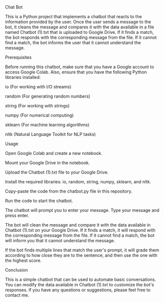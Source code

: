 Chat Bot

This is a Python project that implements a chatbot that reacts to the information provided by the user. Once the user sends a message to the bot, it cleans the message and compares it with the data available in a file named Chatbot (1).txt that is uploaded to Google Drive. If it finds a match, the bot responds with the corresponding message from the file. If it cannot find a match, the bot informs the user that it cannot understand the message.


Prerequisites

Before running this chatbot, make sure that you have a Google account to access Google Colab. Also, ensure that you have the following Python libraries installed:

io (For working with I/O streams)

random (For generating random numbers)

string (For working with strings)

numpy (For numerical computing)

sklearn (For machine learning algorithms)

nltk (Natural Language Toolkit for NLP tasks)


Usage

Open Google Colab and create a new notebook.

Mount your Google Drive in the notebook.

Upload the Chatbot (1).txt file to your Google Drive.

Install the required libraries: io, random, string, numpy, sklearn, and nltk.

Copy-paste the code from the chatbot.py file in this repository.

Run the code to start the chatbot.

The chatbot will prompt you to enter your message. Type your message and press enter.

The bot will clean the message and compare it with the data available in Chatbot (1).txt on your Google Drive. If it finds a match, it will respond with the corresponding message from the file. If it cannot find a match, the bot will inform you that it cannot understand the message.

If the bot finds multiple lines that match the user's prompt, it will grade them according to how close they are to the sentence, and then use the one with the highest score.


Conclusion

This is a simple chatbot that can be used to automate basic conversations. You can modify the data available in Chatbot (1).txt to customize the bot's responses. If you have any questions or suggestions, please feel free to contact me.
